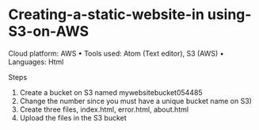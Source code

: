 # Creating-a-static-website-in using-S3-on-AWS

Cloud platform: AWS • Tools used: Atom (Text editor), S3 (AWS) • Languages: Html


Steps
1. Create a bucket on S3 named mywebsitebucket054485
2. Change the number since you must have a unique bucket name on S3)
3. Create three files, index.html, error.html, about.html
4. Upload the files in the S3 bucket


